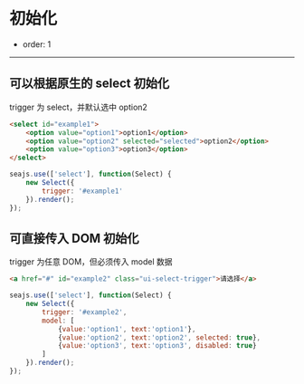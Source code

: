 # 初始化

- order: 1

----

<script>
seajs.use('select.css');
</script>

## 可以根据原生的 select 初始化

trigger 为 select，并默认选中 option2

````html
<select id="example1">
    <option value="option1">option1</option>
    <option value="option2" selected="selected">option2</option>
    <option value="option3">option3</option>
</select>
````

````javascript
seajs.use(['select'], function(Select) {
    new Select({
        trigger: '#example1'
    }).render();
});
````

## 可直接传入 DOM 初始化

trigger 为任意 DOM，但必须传入 model 数据

````html
<a href="#" id="example2" class="ui-select-trigger">请选择</a>
````

````javascript
seajs.use(['select'], function(Select) {
    new Select({
        trigger: '#example2',
        model: [
            {value:'option1', text:'option1'},
            {value:'option2', text:'option2', selected: true},
            {value:'option3', text:'option3', disabled: true}
        ]
    }).render();
});
````

